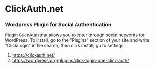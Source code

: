 # ClickAuth.net
### Wordpress Plugin for Social Authentication

Plugin ClickAuth that allows you to enter through social networks for WordPress. To install, go to the "Plugins" section of your site and write "ClickLogin" in the search, then click install, go to settings.

1. https://clickauth.net/
2. https://wordpress.org/plugins/click-login-one-click-auth/
